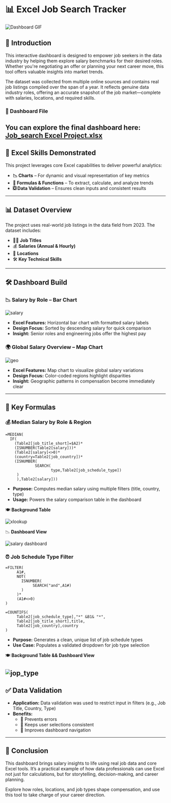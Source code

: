  # 📊 Excel Job Search Tracker

![Dashboard GIF](https://github.com/user-attachments/assets/0e038d96-5ef8-483f-80c2-3bae52e3d70d)



## 📘 Introduction


This interactive dashboard is designed to empower job seekers in the data industry by helping them explore salary benchmarks for their desired roles. Whether you're negotiating an offer or planning your next career move, this tool offers valuable insights into market trends.

The dataset was collected from multiple online sources and contains real job listings compiled over the span of a year. It reflects genuine data industry roles, offering an accurate snapshot of the job market—complete with salaries, locations, and required skills.

### 📁 Dashboard File

You can explore the final dashboard here: 
[Job_search Excel Project.xlsx](https://github.com/user-attachments/files/20258175/Job_search.Excel.Project.xlsx)
---

## 🧠 Excel Skills Demonstrated

This project leverages core Excel capabilities to deliver powerful analytics:

- **📉 Charts** – For dynamic and visual representation of key metrics  
- **🧮 Formulas & Functions** – To extract, calculate, and analyze trends  
- **❎ Data Validation** – Ensures clean inputs and consistent results  

---

## 📊 Dataset Overview

The project uses real-world job listings in the data field from 2023. The dataset includes:

- 👨‍💼 **Job Titles**
- 💰 **Salaries (Annual & Hourly)**
- 📍 **Locations**
- 🛠️ **Key Technical Skills**

---

## 🛠️ Dashboard Build

### 📉 Salary by Role – Bar Chart

![salary](https://github.com/user-attachments/assets/0d6d40a1-5af0-4c51-a6db-edb57731898c)

- **Excel Features:** Horizontal bar chart with formatted salary labels
- **Design Focus:** Sorted by descending salary for quick comparison  
- **Insight:** Senior roles and engineering jobs offer the highest pay

### 🌍 Global Salary Overview – Map Chart

![geo](https://github.com/user-attachments/assets/5aaae878-da84-4df0-88ca-d255af422ed1)

- **Excel Features:** Map chart to visualize global salary variations  
- **Design Focus:** Color-coded regions highlight disparities  
- **Insight:** Geographic patterns in compensation become immediately clear  

---

## 🧮 Key Formulas

### 💰 Median Salary by Role & Region

```excel
=MEDIAN(
  IF(
    (Table2[job_title_short]=$A2)*
    (ISNUMBER(Table2[salary]))*
    (Table2[salary]<>0)*
    (country=Table2[job_country])*
    (ISNUMBER(
             SEARCH(
                    type,Table2[job_schedule_type])
     )
     ),Table2[salary]))

```

- **Purpose:** Computes median salary using multiple filters (title, country, type)
- **Usage:** Powers the salary comparison table in the dashboard

🍽️ **Background Table**

![xlookup](https://github.com/user-attachments/assets/5f7074d6-5595-40b5-b7da-cc6cf6d4fddc)


📉 **Dashboard View**

![salary dashboard](https://github.com/user-attachments/assets/8dc6ea22-b12d-46ed-887f-ffbbd1e4e2cc)

### ⏰ Job Schedule Type Filter

```excel
=FILTER(
     A1#,
     NOT(
       ISNUMBER(
            SEARCH("and",A1#)
       )
     )*
     (A1#<>0)
)
```

```
=COUNTIFS(
     Table2[job_schedule_type],"*" &B1& "*",
     Table2[job_title_short],title,
     Table2[job_country],country
)

```
- **Purpose:** Generates a clean, unique list of job schedule types  
- **Use Case:** Populates a validated dropdown for job type selection  

🍽️ **Background Table && Dashboard View**

![jop_type](https://github.com/user-attachments/assets/4e3ed9ac-627b-4306-8698-02fabd0bbb45)
---

## ✅ Data Validation

- **Application:** Data validation was used to restrict input in filters (e.g., Job Title, Country, Type)
- **Benefits:**
  - 🚫 Prevents errors
  - 🎯 Keeps user selections consistent
  - 🧭 Improves dashboard navigation


---

## 🏁 Conclusion

This dashboard brings salary insights to life using real job data and core Excel tools. It’s a practical example of how data professionals can use Excel not just for calculations, but for storytelling, decision-making, and career planning.

Explore how roles, locations, and job types shape compensation, and use this tool to take charge of your career direction.

